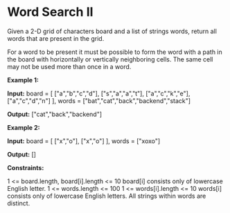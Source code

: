 # Word Search II
Given a 2-D grid of characters board and a list of strings words, return all words that are present in the grid.

For a word to be present it must be possible to form the word with a path in the board with horizontally or vertically neighboring cells. The same cell may not be used more than once in a word.

**Example 1:**

**Input:**
board = [
  ["a","b","c","d"],
  ["s","a","a","t"],
  ["a","c","k","e"],
  ["a","c","d","n"]
],
words = ["bat","cat","back","backend","stack"]

**Output:** ["cat","back","backend"]

**Example 2:**

**Input:**
board = [
  ["x","o"],
  ["x","o"]
],
words = ["xoxo"]

**Output:** []

**Constraints:**

1 <= board.length, board[i].length <= 10
board[i] consists only of lowercase English letter.
1 <= words.length <= 100
1 <= words[i].length <= 10
words[i] consists only of lowercase English letters.
All strings within words are distinct.
